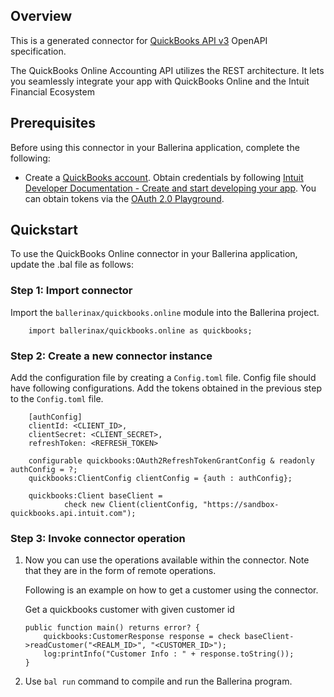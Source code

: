 ## Overview
This is a generated connector for [QuickBooks API v3](https://developer.intuit.com/app/developer/qbo/docs/get-started) OpenAPI specification.

The QuickBooks Online Accounting API utilizes the REST architecture. It lets you seamlessly integrate your app with QuickBooks Online and the Intuit Financial Ecosystem 

## Prerequisites

Before using this connector in your Ballerina application, complete the following:

* Create a [QuickBooks account](https://quickbooks.intuit.com/global/).
Obtain credentials by following [Intuit Developer Documentation - Create and start developing your app](https://developer.intuit.com/app/developer/qbo/docs/get-started/start-developing-your-app). You can obtain tokens via the [OAuth 2.0 Playground](https://developer.intuit.com/app/developer/playground).

## Quickstart

To use the QuickBooks Online connector in your Ballerina application, update the .bal file as follows:

### Step 1: Import connector
Import the `ballerinax/quickbooks.online` module into the Ballerina project.
```ballerina
    import ballerinax/quickbooks.online as quickbooks;
```

### Step 2: Create a new connector instance
Add the configuration file by creating a `Config.toml` file. Config file should have following configurations. Add the tokens obtained in the previous step to the `Config.toml` file.

```ballerina
    [authConfig]
    clientId: <CLIENT_ID>,
    clientSecret: <CLIENT_SECRET>,
    refreshToken: <REFRESH_TOKEN>
```

```ballerina
    configurable quickbooks:OAuth2RefreshTokenGrantConfig & readonly authConfig = ?;
    quickbooks:ClientConfig clientConfig = {auth : authConfig};

    quickbooks:Client baseClient = 
            check new Client(clientConfig, "https://sandbox-quickbooks.api.intuit.com");
```

### Step 3: Invoke connector operation
1. Now you can use the operations available within the connector. Note that they are in the form of remote operations.

    Following is an example on how to get a customer using the connector.

    Get a quickbooks customer with given customer id

    ```ballerina
    public function main() returns error? {
        quickbooks:CustomerResponse response = check baseClient->readCustomer("<REALM_ID>", "<CUSTOMER_ID>");
        log:printInfo("Customer Info : " + response.toString());
    }
    ```

2. Use `bal run` command to compile and run the Ballerina program. 
